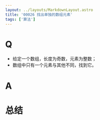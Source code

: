 ```yaml
---
layout: ../layouts/MarkdownLayout.astro
title: '00026 找出单独的数组元素'
tags: ['算法']
---
```


# Q

- 给定一个数组，长度为奇数，元素为整数；
- 数组中只有一个元素与其他不同，找到它。

# A



# 总结



<script>
  function func(arr) {
    const map = new Map()
    for (const x of arr) {
      map.set(x, (map.get(x) || 0) + 1)
    }
    for (const [k, v] of map.entries()) {
      if (v === 1) return k
    }
  }
  console.log(func([1, 1, 1, 2]))
  console.log(func([1, 1, 1, 1, 2, 2, 2, 3]))
  
</script>